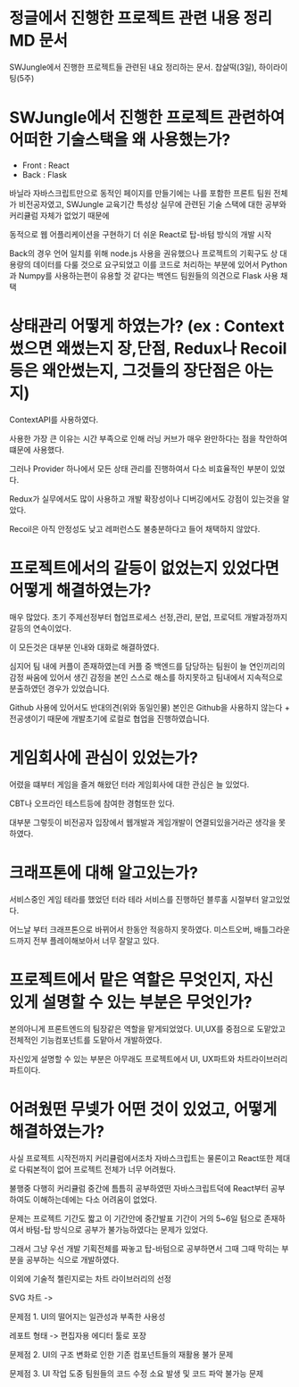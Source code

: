 # 정글에서 진행한 프로젝트 관련 내용 정리 MD 문서
SWJungle에서 진행한 프로젝트들 관련된 내요 정리하는 문서.
찹살떡(3일), 하이라이팅(5주)

# SWJungle에서 진행한 프로젝트 관련하여 어떠한 기술스택을 왜 사용했는가?

- Front : React
- Back : Flask

바닐라 자바스크립트만으로 동적인 페이지를 만들기에는 나를 포함한 프론트 팀원 전체가 비전공자였고, SWJungle 교육기간 특성상 실무에 관련된 기술 스택에 대한 공부와 커리큘럼 자체가 없었기 때문에

동적으로 웹 어플리케이션을 구현하기 더 쉬운 React로 탑-바텀 방식의 개발 시작

Back의 경우 언어 일치를 위해 node.js 사용을 권유했으나 프로젝트의 기획구도 상 대용량의 데이터를 다룰 것으로 요구되었고 이를 코드로 처리하는 부분에 있어서 Python과 Numpy를 사용하는편이 유용할 것 같다는 백엔드 팀원들의 의견으로 Flask 사용 채택

# 상태관리 어떻게 하였는가? (ex : Context 썼으면 왜썼는지 장,단점, Redux나 Recoil등은 왜안썼는지, 그것들의 장단점은 아는지)

ContextAPI를 사용하였다. 

사용한 가장 큰 이유는 시간 부족으로 인해 러닝 커브가 매우 완만하다는 점을 착안하여 떄문에 사용했다.

그러나 Provider 하나에서 모든 상태 관리를 진행하여서 다소 비효율적인 부분이 있었다.

Redux가 실무에서도 많이 사용하고 개발 확장성이나 디버깅에서도 강점이 있는것을 알았다.

Recoil은 아직 안정성도 낮고 레퍼런스도 불충분하다고 들어 채택하지 않았다.

# 프로젝트에서의 갈등이 없었는지 있었다면 어떻게 해결하였는가?

매우 많았다. 초기 주제선정부터 협업프로세스 선정,관리, 분업, 프로덕트 개발과정까지 갈등의 연속이었다.

이 모든것은 대부분 인내와 대화로 해결하였다. 

심지어 팀 내에 커플이 존재하였는데 커플 중 백엔드를 담당하는 팀원이 늘 연인끼리의 감정 싸움에 있어서 생긴 감정을 본인 스스로 해소를 하지못하고 팀내에서 지속적으로 분출하였던 경우가 있었습니다.

Github 사용에 있어서도 반대의견(위와 동일인물) 본인은 Github을 사용하지 않는다 + 전공생이기 때문에 개발초기에 로컬로 협업을 진행하였습니다.

# 게임회사에 관심이 있었는가?

어렸을 떄부터 게임을 즐겨 해왔던 터라 게임회사에 대한 관심은 늘 있었다.

CBT나 오프라인 테스트등에 참여한 경험또한 있다.

대부분 그렇듯이 비전공자 입장에서 웹개발과 게임개발이 연결되있을거라곤 생각을 못하였다. 

# 크래프톤에 대해 알고있는가?

서비스중인 게임 테라를 했었던 터라 테라 서비스를 진행하던 블루홀 시절부터 알고있었다.

어느날 부터 크래프톤으로 바뀌어서 한동안 적응하지 못하였다. 미스트오버, 배틀그라운드까지 전부 플레이해보아서 너무 잘알고 있다.

# 프로젝트에서 맡은 역할은 무엇인지, 자신 있게 설명할 수 있는 부분은 무엇인가?

본의아니게 프론트엔드의 팀장같은 역할을 맡게되었었다. UI,UX를 중점으로 도맡았고 전체적인 기능컴포넌트를 도맡아서 개발하였다.

자신있게 설명할 수 있는 부분은 아무래도 프로젝트에서 UI, UX파트와 차트라이브러리 파트이다.

# 어려웠떤 무넺가 어떤 것이 있었고, 어떻게 해결하였는가?

사실 프로젝트 시작전까지 커리큘럼에서조차 자바스크립트는 물론이고 React또한 제대로 다뤄본적이 없어 프로젝트 전체가 너무 어려웠다.

불행중 다행히 커리큘럼 중간에 틈틈히 공부하였떤 자바스크립트덕에 React부터 공부하여도 이해하는데에는 다소 어려움이 없었다.

문제는 프로젝트 기간도 짧고 이 기간안에 중간발표 기간이 거의 5~6일 텀으로 존재하여서 바텀-탑 방식으로 공부가 불가능하였다는 문제가 있었다.

그래서 그냥 우선 개발 기획전체를 짜놓고 탑-바텀으로 공부하면서 그때 그때 막히는 부분을 공부하는 식으로 개발하였다.

이외에 기술적 첼린지로는 차트 라이브러리의 선정

SVG 차트 -> 

문제점 1. UI의 떨어지는 일관성과 부족한 사용성

레포트 형태 -> 편집자용 에디터 툴로 포장

문제점 2. UI의 구조 변화로 인한 기존 컴포넌트들의 재활용 불가 문제



문제점 3. UI 작업 도중 팀원들의 코드 수정 소요 발생 및 코드 파악 불가능 문제
